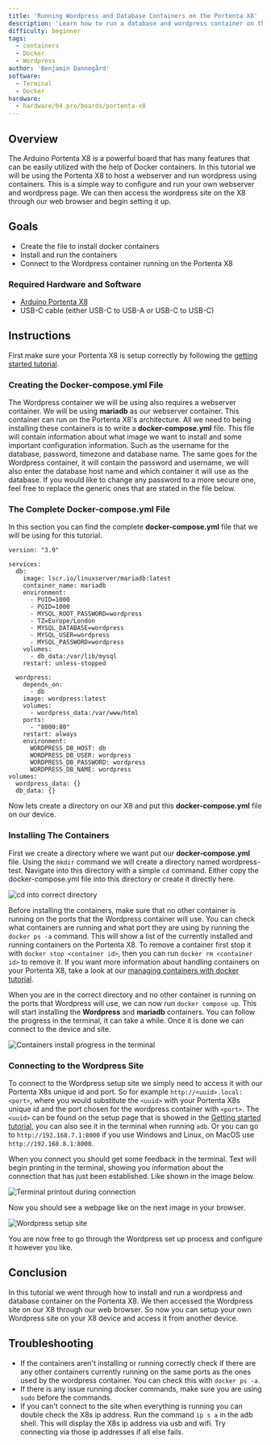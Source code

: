 ```yaml
---
title: 'Running Wordpress and Database Containers on the Portenta X8'
description: 'Learn how to run a database and wordpress container on the Portenta X8'
difficulty: beginner
tags:
  - containers
  - Docker
  - Wordpress
author: 'Benjamin Dannegård'
software:
  - Terminal
  - Docker
hardware:
  - hardware/04.pro/boards/portenta-x8
---
```


## Overview

The Arduino Portenta X8 is a powerful board that has many features that can be easily utilized with the help of Docker containers. In this tutorial we will be using the Portenta X8 to host a webserver and run wordpress using containers. This is a simple way to configure and run your own webserver and wordpress page. We can then access the wordpress site on the X8 through our web browser and begin setting it up.

## Goals

- Create the file to install docker containers
- Install and run the containers
- Connect to the Wordpress container running on the Portenta X8

### Required Hardware and Software

- [Arduino Portenta X8](https://store.arduino.cc/products/portenta-x8)
- USB-C cable (either USB-C to USB-A or USB-C to USB-C)

## Instructions

First make sure your Portenta X8 is setup correctly by following the [getting started tutorial](https://docs.arduino.cc/tutorials/portenta-x8/out-of-the-box).

### Creating the Docker-compose.yml File

The Wordpress container we will be using also requires a webserver container. We will be using **mariadb** as our webserver container. This container can run on the Portenta X8's architecture. All we need to being installing these containers is to write a **docker-compose.yml** file. This file will contain information about what image we want to install and some important configuration information. Such as the username for the database, password, timezone and database name. The same goes for the Wordpress container, it will contain the password and username, we will also enter the database host name and which container it will use as the database. If you would like to change any password to a more secure one, feel free to replace the generic ones that are stated in the file below.


### The Complete Docker-compose.yml File

In this section you can find the complete **docker-compose.yml** file that we will be using for this tutorial.

```
version: "3.9"
    
services:
  db:
    image: lscr.io/linuxserver/mariadb:latest
    container_name: mariadb
    environment:
      - PUID=1000
      - PGID=1000
      - MYSQL_ROOT_PASSWORD=wordpress
      - TZ=Europe/London
      - MYSQL_DATABASE=wordpress
      - MYSQL_USER=wordpress
      - MYSQL_PASSWORD=wordpress
    volumes:
      - db_data:/var/lib/mysql
    restart: unless-stopped
    
  wordpress:
    depends_on:
      - db
    image: wordpress:latest
    volumes:
      - wordpress_data:/var/www/html
    ports:
      - "8000:80"
    restart: always
    environment:
      WORDPRESS_DB_HOST: db
      WORDPRESS_DB_USER: wordpress
      WORDPRESS_DB_PASSWORD: wordpress
      WORDPRESS_DB_NAME: wordpress
volumes:
  wordpress_data: {}
  db_data: {}
```

Now lets create a directory on our X8 and put this **docker-compose.yml** file on our device.

### Installing The Containers

First we create a directory where we want put our **docker-compose.yml** file. Using the `mkdir` command we will create a directory named wordpress-test. Navigate into this directory with a simple `cd` command. Either copy the docker-compose.yml file into this directory or create it directly here.

![cd into correct directory](assets/webserver-mkdir.png)

Before installing the containers, make sure that no other container is running on the ports that the Wordpress container will use. You can check what containers are running and what port they are using by running the `docker ps -a` command. This will show a list of the currently installed and running containers on the Portenta X8. To remove a container first stop it with `docker stop <container id>`, then you can run `docker rm <container id>` to remove it. If you want more information about handling containers on your Portenta X8, take a look at our [managing containers with docker tutorial](https://docs.arduino.cc/tutorials/portenta-x8/docker-container).

When you are in the correct directory and no other container is running on the ports that Wordpress will use, we can now run `docker compose up`. This will start installing the **Wordpress** and **mariadb** containers. You can follow the progress in the terminal, it can take a while. Once it is done we can connect to the device and site.

![Containers install progress in the terminal](assets/webserver-container-install.png)

### Connecting to the Wordpress Site

To connect to the Wordpress setup site we simply need to access it with our Portenta X8s unique id and port. So for example `http://<uuid>.local:<port>`, where you would substitute the `<uuid>` with your Portenta X8s unique id and the port chosen for the wordpress container with `<port>`. The `<uuid>` can be found on the setup page that is showed in the [Getting started tutorial](https://docs.arduino.cc/tutorials/portenta-x8/out-of-the-box), you can also see it in the terminal when running `adb`. Or you can go to `http://192.168.7.1:8000` if you use Windows and Linux, on MacOS use `http://192.168.8.1:8000`.

When you connect you should get some feedback in the terminal. Text will begin printing in the terminal, showing you information about the connection that has just been established. Like shown in the image below.

![Terminal printout during connection](assets/webserver-connect-terminal.png)

Now you should see a webpage like on the next image in your browser.

![Wordpress setup site](assets/webserver-wordpress-site.png)

You are now free to go through the Wordpress set up process and configure it however you like.

## Conclusion

In this tutorial we went through how to install and run a wordpress and database container on the Portenta X8. We then accessed the Wordpress site on our X8 through our web browser. So now you can setup your own Wordpress site on your X8 device and access it from another device.


## Troubleshooting

- If the containers aren't installing or running correctly check if there are any other containers currently running on the same ports as the ones used by the wordpress container. You can check this with ``docker ps -a``.
- If there is any issue running docker commands, make sure you are using ``sudo`` before the commands.
- If you can't connect to the site when everything is running you can double check the X8s ip address. Run the command `ip s a` in the adb shell. This will display the X8s ip address via usb and wifi. Try connecting via those ip addresses if all else fails.